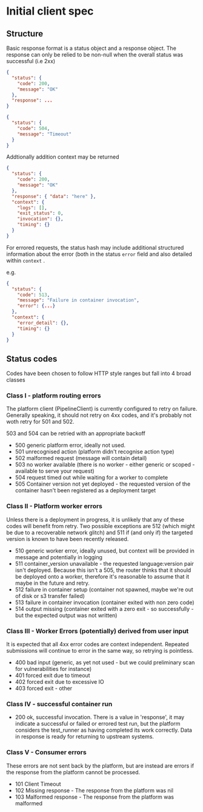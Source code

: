 # Initial client spec

## Structure

Basic response format is a status object and a response object. The response can only be relied to be non-null when the overall status was successful (i.e 2xx)

```json
{
  "status": {
    "code": 200,
    "message": "OK"    
  },
  "response": ...
}
```

```json
{
  "status": {
    "code": 504,
    "message": "Timeout"    
  }
}
```

Addtionally addition context may be returned

```json
{
  "status": {
    "code": 200,
    "message": "OK"    
  },
  "response": { "data": "here" },
  "context": {
    "logs": [],
    "exit_status": 0,
    "invocation": {},
    "timing": {}
  }
}
```

For errored requests, the status hash may include additional structured information about the error (both in the status `error` field and also detailed within `context` .

e.g.

```json
{
  "status": {
    "code": 513,
    "message": "Failure in container invocation",
    "error": {...}    
  },
  "context": {
    "error_detail": {},
    "timing": {}
  }
}
```

## Status codes

Codes have been chosen to follow HTTP style ranges but fall into 4 broad classes

### Class I - platform routing errors

The platform client (PipelineClient) is currently configured to retry on failure. Generally speaking, it should not retry on 4xx codes, and it's probably not woth retry for 501 and 502.

503 and 504 can be retried with an appropriate backoff

 - 500 generic platform error, ideally not used.
 - 501 unrecognised action (platform didn't recognise action type)
 - 502 malformed request (message will contain detail)
 - 503 no worker available (there is no worker - either generic or scoped - available to serve your request)
 - 504 request timed out while waiting for a worker to complete
 - 505 Container version not yet deployed - the requested version of the container hasn't been registered as a deployment target

### Class II - Platform worker errors

Unless there is a deployment in progress, it is unlikely that any of these codes will benefit from retry. Two possible exceptions are 512 (which might be due to a recoverable network glitch) and 511 if (and only if) the targeted version is known to have been recently released.

 - 510 generic worker error, ideally unused, but context will be provided in message and potentially in logging
 - 511 container_version unavailable -
     the requested language:version pair isn't deployed. Because this isn't a 505, the router thinks that
     it should be deployed onto a worker, therefore it's reasonable to assume that it maybe in the future
     and retry.
 - 512 failure in container setup (container not spawned, maybe we're out of disk or s3 transfer failed)
 - 513 failure in container invocation (container exited with non zero code)
 - 514 output missing (container exited with a zero exit - so successfully - but the expected output was not written)


### Class III - Worker Errors (potentially) derived from user input

It is expected that all 4xx error codes are context independent. Repeated submissions will continue to error in the same way, so retrying is pointless.

 - 400 bad input (generic, as yet not used - but we could preliminary scan for vulnerabilities for instance)
 - 401 forced exit due to timeout
 - 402 forced exit due to excessive IO
 - 403 forced exit - other

### Class IV - successful container run

 - 200 ok, successful invocation. There is a value in 'response', it may indicate a successful or failed or errored test run, but the platform considers the test_runner as having completed its work correctly. Data in response is ready for returning to upstream systems.

### Class V - Consumer errors

These errors are not sent back by the platform, but are instead are errors if the response from the platform cannot be processed.

- 101 Client Timeout
- 102 Missing response - The response from the platform was nil
- 103 Malformed response - The response from the platform was malformed

